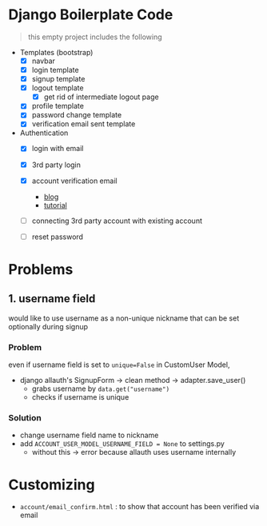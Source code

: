 # Django Boilerplate Code
> this empty project includes the following

- Templates (bootstrap)
    - [x] navbar
    - [x] login template
    - [x] signup template
    - [x] logout template
        - [x] get rid of intermediate logout page
    - [x] profile template
    - [x] password change template
    - [x] verification email sent template
    
- Authentication
    - [x] login with email
    - [x] 3rd party login
    - [x] account verification email
        - [blog](https://code4human.tistory.com/83)
        - [tutorial](https://pythoneatstail.com/en/overview-all-articles/signup-and-password-reset-email-verification-allauth-django/)
    - [ ] connecting 3rd party account with existing account
    - [ ] reset password


# Problems
## 1. username field
would like to use username as a non-unique nickname that can be set optionally during signup

### Problem
even if username field is set to `unique=False` in CustomUser Model, 
- django allauth's SignupForm -> clean method -> adapter.save_user()
    - grabs username by `data.get("username")`
    - checks if username is unique

### Solution
- change username field name to nickname
- add `ACCOUNT_USER_MODEL_USERNAME_FIELD = None` to settings.py
    - without this -> error because allauth uses username internally


# Customizing
- `account/email_confirm.html` : to show that account has been verified via email
